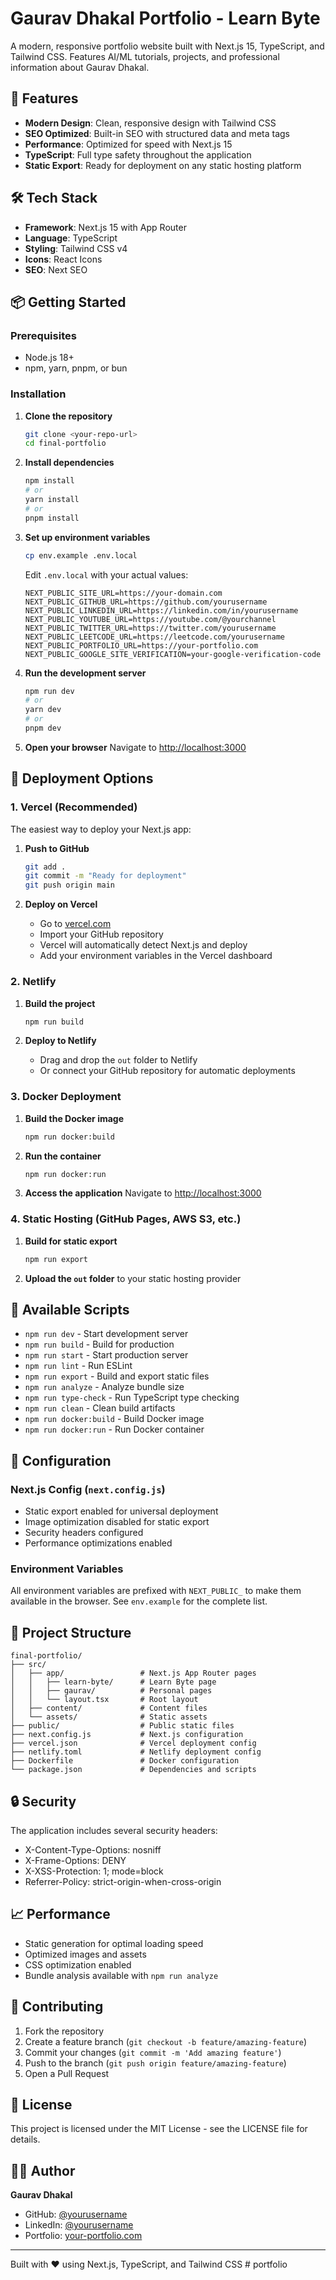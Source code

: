 # Gaurav Dhakal Portfolio - Learn Byte

A modern, responsive portfolio website built with Next.js 15, TypeScript, and Tailwind CSS. Features AI/ML tutorials, projects, and professional information about Gaurav Dhakal.

## 🚀 Features

- **Modern Design**: Clean, responsive design with Tailwind CSS
- **SEO Optimized**: Built-in SEO with structured data and meta tags
- **Performance**: Optimized for speed with Next.js 15
- **TypeScript**: Full type safety throughout the application
- **Static Export**: Ready for deployment on any static hosting platform

## 🛠️ Tech Stack

- **Framework**: Next.js 15 with App Router
- **Language**: TypeScript
- **Styling**: Tailwind CSS v4
- **Icons**: React Icons
- **SEO**: Next SEO

## 📦 Getting Started

### Prerequisites

- Node.js 18+ 
- npm, yarn, pnpm, or bun

### Installation

1. **Clone the repository**
   ```bash
   git clone <your-repo-url>
   cd final-portfolio
   ```

2. **Install dependencies**
   ```bash
   npm install
   # or
   yarn install
   # or
   pnpm install
   ```

3. **Set up environment variables**
   ```bash
   cp env.example .env.local
   ```
   
   Edit `.env.local` with your actual values:
   ```env
   NEXT_PUBLIC_SITE_URL=https://your-domain.com
   NEXT_PUBLIC_GITHUB_URL=https://github.com/yourusername
   NEXT_PUBLIC_LINKEDIN_URL=https://linkedin.com/in/yourusername
   NEXT_PUBLIC_YOUTUBE_URL=https://youtube.com/@yourchannel
   NEXT_PUBLIC_TWITTER_URL=https://twitter.com/yourusername
   NEXT_PUBLIC_LEETCODE_URL=https://leetcode.com/yourusername
   NEXT_PUBLIC_PORTFOLIO_URL=https://your-portfolio.com
   NEXT_PUBLIC_GOOGLE_SITE_VERIFICATION=your-google-verification-code
   ```

4. **Run the development server**
   ```bash
   npm run dev
   # or
   yarn dev
   # or
   pnpm dev
   ```

5. **Open your browser**
   Navigate to [http://localhost:3000](http://localhost:3000)

## 🚀 Deployment Options

### 1. Vercel (Recommended)

The easiest way to deploy your Next.js app:

1. **Push to GitHub**
   ```bash
   git add .
   git commit -m "Ready for deployment"
   git push origin main
   ```

2. **Deploy on Vercel**
   - Go to [vercel.com](https://vercel.com)
   - Import your GitHub repository
   - Vercel will automatically detect Next.js and deploy
   - Add your environment variables in the Vercel dashboard

### 2. Netlify

1. **Build the project**
   ```bash
   npm run build
   ```

2. **Deploy to Netlify**
   - Drag and drop the `out` folder to Netlify
   - Or connect your GitHub repository for automatic deployments

### 3. Docker Deployment

1. **Build the Docker image**
   ```bash
   npm run docker:build
   ```

2. **Run the container**
   ```bash
   npm run docker:run
   ```

3. **Access the application**
   Navigate to [http://localhost:3000](http://localhost:3000)

### 4. Static Hosting (GitHub Pages, AWS S3, etc.)

1. **Build for static export**
   ```bash
   npm run export
   ```

2. **Upload the `out` folder** to your static hosting provider

## 📝 Available Scripts

- `npm run dev` - Start development server
- `npm run build` - Build for production
- `npm run start` - Start production server
- `npm run lint` - Run ESLint
- `npm run export` - Build and export static files
- `npm run analyze` - Analyze bundle size
- `npm run type-check` - Run TypeScript type checking
- `npm run clean` - Clean build artifacts
- `npm run docker:build` - Build Docker image
- `npm run docker:run` - Run Docker container

## 🔧 Configuration

### Next.js Config (`next.config.js`)
- Static export enabled for universal deployment
- Image optimization disabled for static export
- Security headers configured
- Performance optimizations enabled

### Environment Variables
All environment variables are prefixed with `NEXT_PUBLIC_` to make them available in the browser. See `env.example` for the complete list.

## 📁 Project Structure

```
final-portfolio/
├── src/
│   ├── app/                 # Next.js App Router pages
│   │   ├── learn-byte/      # Learn Byte page
│   │   ├── gaurav/          # Personal pages
│   │   └── layout.tsx       # Root layout
│   ├── content/             # Content files
│   └── assets/              # Static assets
├── public/                  # Public static files
├── next.config.js           # Next.js configuration
├── vercel.json              # Vercel deployment config
├── netlify.toml             # Netlify deployment config
├── Dockerfile               # Docker configuration
└── package.json             # Dependencies and scripts
```

## 🔒 Security

The application includes several security headers:
- X-Content-Type-Options: nosniff
- X-Frame-Options: DENY
- X-XSS-Protection: 1; mode=block
- Referrer-Policy: strict-origin-when-cross-origin

## 📈 Performance

- Static generation for optimal loading speed
- Optimized images and assets
- CSS optimization enabled
- Bundle analysis available with `npm run analyze`

## 🤝 Contributing

1. Fork the repository
2. Create a feature branch (`git checkout -b feature/amazing-feature`)
3. Commit your changes (`git commit -m 'Add amazing feature'`)
4. Push to the branch (`git push origin feature/amazing-feature`)
5. Open a Pull Request

## 📄 License

This project is licensed under the MIT License - see the LICENSE file for details.

## 👨‍💻 Author

**Gaurav Dhakal**
- GitHub: [@yourusername](https://github.com/yourusername)
- LinkedIn: [@yourusername](https://linkedin.com/in/yourusername)
- Portfolio: [your-portfolio.com](https://your-portfolio.com)

---

Built with ❤️ using Next.js, TypeScript, and Tailwind CSS
#   p o r t f o l i o  
 